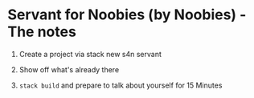 # Servant for Noobies (by Noobies) - The notes

1. Create a project via
         stack new s4n servant
         
1. Show off what's already there
1. `stack build` and prepare to talk about yourself for 15 Minutes
